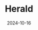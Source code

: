 ---  
layout: startup_page  
title: "Herald"  
id: "heraldapi.com"  
permalink: "/heraldheraldapi.com10162024/"  
website: "https://heraldapi.com/"  
funding_round: "Series A"  
funding_amount: "$12M"  
investors: "Lightspeed Venture Partners, Brewer Lane Ventures, Afore Capital, Underscore Venture Capital"  
about: "Herald provides a unified API that digitally connects insurance brokers with carriers, streamlining commercial insurance workflows. Its platform integrates with existing brokerage systems, enabling real-time quoting and binding of insurance products. Herald's AI capabilities automate data processing and improve accuracy, creating a more efficient and transparent insurance ecosystem."  
markets: "Insurtech, Fintech, AI, Insurance"  
hq: "Boston, Massachusetts, United States"  
founded_year: "2021"  
linkedin: "https://www.linkedin.com/company/heraldapi"  
twitter: "https://twitter.com/heraldapi"  
instagram: ""  
facebook: ""  
crunchbase: "https://www.crunchbase.com/organization/herald-api"  
pitchbook: "https://pitchbook.com/profiles/company/489125-35"  

date_display: "16-Oct-2024"  
date: "2024-10-16"

# SEO Optimization  
meta_title: "Herald - Series A Funding ($12M)"  
meta_description: "Herald, Herald provides a unified API that digitally connects insurance brokers with carriers, streamlining commercial insurance workflows. Its platform integ..."  
meta_keywords: "Herald, Insurtech, Fintech, AI, Insurance, Series A funding"  
canonical_url: "https://startup.projectstartups.com/heraldheraldapi.com10162024/"  
---